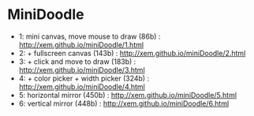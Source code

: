 MiniDoodle
==

- 1: mini canvas, move mouse to draw (86b) : http://xem.github.io/miniDoodle/1.html
- 2: + fullscreen canvas (143b) : http://xem.github.io/miniDoodle/2.html
- 3: + click and move to draw (183b) : http://xem.github.io/miniDoodle/3.html
- 4: + color picker + width picker (324b) : http://xem.github.io/miniDoodle/4.html
- 5: horizontal mirror (450b) : http://xem.github.io/miniDoodle/5.html
- 6: vertical mirror (448b) : http://xem.github.io/miniDoodle/6.html